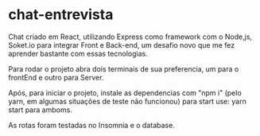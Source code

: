 # chat-entrevista
Chat criado em React, utilizando Express como framework com o Node,js, Soket.io para integrar Front e Back-end, 
um desafio novo que me fez aprender bastante com essas tecnologias.

Para rodar o projeto abra dois terminais de sua preferencia, um para o frontEnd e outro para Server.

Após, para iniciar o projeto, instale as dependencias com "npm i" (pelo yarn, em algumas situações de teste não funcionou)
para start use: yarn start para amboms.

As rotas foram testadas no Insomnia e o database.
